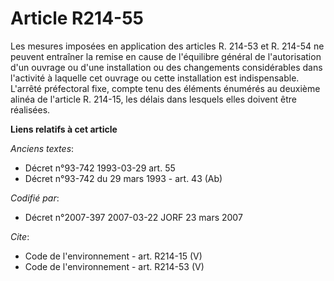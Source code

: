 # Article R214-55

Les mesures imposées en application des articles R. 214-53 et R. 214-54 ne peuvent entraîner la remise en cause de
l'équilibre général de l'autorisation d'un ouvrage ou d'une installation ou des changements considérables dans l'activité à
laquelle cet ouvrage ou cette installation est indispensable. L'arrêté préfectoral fixe, compte tenu des éléments énumérés au
deuxième alinéa de l'article R. 214-15, les délais dans lesquels elles doivent être réalisées.

**Liens relatifs à cet article**

_Anciens textes_:

  - Décret n°93-742 1993-03-29 art. 55
  - Décret n°93-742 du 29 mars 1993 - art. 43 (Ab)

_Codifié par_:

  - Décret n°2007-397 2007-03-22 JORF 23 mars 2007

_Cite_:

  - Code de l'environnement - art. R214-15 (V)
  - Code de l'environnement - art. R214-53 (V)
